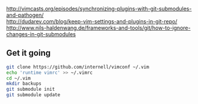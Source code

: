 
http://vimcasts.org/episodes/synchronizing-plugins-with-git-submodules-and-pathogen/  
http://dudarev.com/blog/keep-vim-settings-and-plugins-in-git-repo/  
http://www.nils-haldenwang.de/frameworks-and-tools/git/how-to-ignore-changes-in-git-submodules

## Get it going

```bash
git clone https://github.com/internell/vimconf ~/.vim
echo 'runtime vimrc' >> ~/.vimrc
cd ~/.vim
mkdir backups
git submodule init
git submodule update
```
